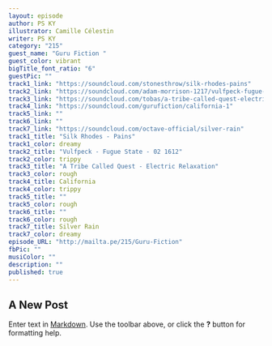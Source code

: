 ```yaml
---
layout: episode
author: PS KY
illustrator: Camille Célestin
writer: PS KY
category: "215"
guest_name: "Guru Fiction "
guest_color: vibrant
bigTitle_font_ratio: "6"
guestPic: ""
track1_link: "https://soundcloud.com/stonesthrow/silk-rhodes-pains"
track2_link: "https://soundcloud.com/adam-morrison-1217/vulfpeck-fugue-state-02-1612"
track3_link: "https://soundcloud.com/tobas/a-tribe-called-quest-electric"
track4_link: "https://soundcloud.com/gurufiction/california-1"
track5_link: ""
track6_link: ""
track7_link: "https://soundcloud.com/octave-official/silver-rain"
track1_title: "Silk Rhodes - Pains"
track1_color: dreamy
track2_title: "Vulfpeck - Fugue State - 02 1612"
track2_color: trippy
track3_title: "A Tribe Called Quest - Electric Relaxation"
track3_color: rough
track4_title: California
track4_color: trippy
track5_title: ""
track5_color: rough
track6_title: ""
track6_color: rough
track7_title: Silver Rain
track7_color: dreamy
episode_URL: "http://mailta.pe/215/Guru-Fiction"
fbPic: ""
musiColor: ""
description: ""
published: true
---
```

## A New Post

Enter text in [Markdown](http://daringfireball.net/projects/markdown/). Use the toolbar above, or click the **?** button for formatting help.
